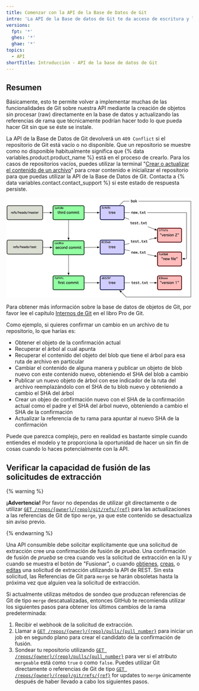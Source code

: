 ```yaml
---
title: Comenzar con la API de la Base de Datos de Git
intro: 'La API de la Base de datos de Git te da acceso de escritura y lectora para los objetos sin procesar de Git que se encuentran en tu base de datos de Git en {% data variables.product.product_name %} y para listar y actualizar tus referencias (cabezas de rama y etiquetas).'
versions:
  fpt: '*'
  ghes: '*'
  ghae: '*'
topics:
  - API
shortTitle: Introducción - API de la base de datos de Git
---
```


## Resumen

Básicamente, esto te permite volver a implementar muchas de las funcionalidades de Git sobre nuestra API mediante la creación de objetos sin procesar (raw) directamente en la base de datos y actualizando las referencias de rama que técnicamente podrían hacer todo lo que pueda hacer Git sin que se éste se instale.

La API de la Base de Datos de Git devolverá un `409 Conflict` si el repositorio de Git está vacío o no disponible.  Que un repositorio se muestre como no disponible habitualmente significa que {% data variables.product.product_name %} está en el proceso de crearlo. Para los casos de repositorios vacíos, puedes utilizar la terminal "[Crear o actualizar el contenido de un archivo](/rest/reference/repos#create-or-update-file-contents)" para crear contenido e inicializar el repositorio para que puedas utilizar la API de la Base de Datos de Git. Contacta a {% data variables.contact.contact_support %} si este estado de respuesta persiste.

![resumen de la base de datos de git](/assets/images/git-database-overview.png)

Para obtener más información sobre la base de datos de objetos de Git, por favor lee el capítulo [Internos de Git](http://git-scm.com/book/en/v1/Git-Internals) en el libro Pro de Git.

Como ejemplo, si quieres confirmar un cambio en un archivo de tu repositorio, lo que harías es:

* Obtener el objeto de la confirmación actual
* Recuperar el árbol al cual apunta
* Recuperar el contenido del objeto del blob que tiene el árbol para esa ruta de archivo en particular
* Cambiar el contenido de alguna manera y publicar un objeto de blob nuevo con este contenido nuevo, obteniendo el SHA del blob a cambio
* Publicar un nuevo objeto de árbol con ese indicador de la ruta del archivo reemplazándolo con el SHA de tu blob nuevo y obteniendo a cambio el SHA del árbol
* Crear un objeo de confirmación nuevo con el SHA de la confirmación actual como el padre y el SHA del árbol nuevo, obteniendo a cambio el SHA de la confirmación
* Actualizar la referencia de tu rama para apuntar al nuevo SHA de la confirmación

Puede que parezca complejo, pero en realidad es bastante simple cuando entiendes el modelo y te proporciona la oportunidad de hacer un sin fin de cosas cuando lo haces potencialmente con la API.

## Verificar la capacidad de fusión de las solicitudes de extracción

{% warning %}

**¡Advertencia!** Por favor no dependas de utilizar git directamente o de utilizar [`GET /repos/{owner}/{repo}/git/refs/{ref}`](/rest/reference/git#get-a-reference)  para las actualizaciones a las referencias de Git de tipo `merge`, ya que este contenido se desactualiza sin aviso previo.

{% endwarning %}

Una API consumible debe solicitar explícitamente que una solicitud de extracción cree una confirmación de fusión de _prueba_. Una confirmación de fusión de _prueba_ se crea cuando ves la solicitud de extracción en la IU y cuando se muestra el botón de "Fusionar", o cuando [obtienes](/rest/reference/pulls#get-a-pull-request), [creas](/rest/reference/pulls#create-a-pull-request), o [editas](/rest/reference/pulls#update-a-pull-request) una solicitud de extracción utilizando la API de REST. Sin esta solicitud, las Referencias de Git para `merge` se harán obsoletas hasta la próxima vez que alguien vea la solicitud de extracción.

Si actualmente utilizas métodos de sondeo que produzcan referencias de Git de tipo `merge` descatualizadas, entonces GitHub te recomienda utilizar los siguientes pasos para obtener los últimos cambios de la rama predeterminada:

1. Recibir el webhook de la solicitud de extracción.
2. Llamar a [`GET /repos/{owner}/{repo}/pulls/{pull_number}`](/rest/reference/pulls#get-a-pull-request) para iniciar un job en segundo plano para crear el candidato de la confirmación de fusión.
3. Sondear tu repositorio utilizando [`GET /repos/{owner}/{repo}/pulls/{pull_number}`](/rest/reference/pulls#get-a-pull-request) para ver si el atributo `mergeable` está como `true` o como `false`. Puedes utilizar Git directamente o referencias de Git de tipo [`GET /repos/{owner}/{repo}/git/refs/{ref}`](/rest/reference/git#get-a-reference) for updates to `merge` únicamente después de haber llevado a cabo los siguientes pasos.
